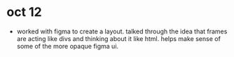# oct 12
- worked with figma to create a layout. talked through the idea that frames are acting like divs and thinking about it like html. helps make sense of some of the more opaque figma ui. 